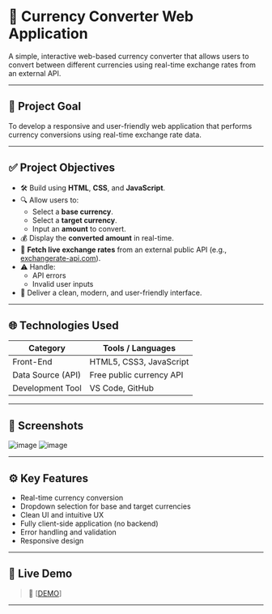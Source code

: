 # 💱 Currency Converter Web Application

A simple, interactive web-based currency converter that allows users to convert between different currencies using real-time exchange rates from an external API.

---

## 🎯 Project Goal

To develop a responsive and user-friendly web application that performs currency conversions using real-time exchange rate data.

---

## ✅ Project Objectives

- 🛠️ Build using **HTML**, **CSS**, and **JavaScript**.
- 🔍 Allow users to:
  - Select a **base currency**.
  - Select a **target currency**.
  - Input an **amount** to convert.
- 💰 Display the **converted amount** in real-time.
- 🔗 **Fetch live exchange rates** from an external public API (e.g., [exchangerate-api.com](https://www.exchangerate-api.com/)).
- ⚠️ Handle:
  - API errors
  - Invalid user inputs
- 🎨 Deliver a clean, modern, and user-friendly interface.

---

## 🌐 Technologies Used

| Category         | Tools / Languages        |
|------------------|--------------------------|
| Front-End        | HTML5, CSS3, JavaScript  |
| Data Source (API)| Free public currency API |
| Development Tool | VS Code, GitHub          |

---

## 📸 Screenshots

![image](https://github.com/user-attachments/assets/25e65db3-fff4-41fe-aa44-80153946b9ca)
![image](https://github.com/user-attachments/assets/2d9fcf14-d26a-4bb8-bd3e-b8a9643b478e)

---

## ⚙️ Key Features

- Real-time currency conversion
- Dropdown selection for base and target currencies
- Clean UI and intuitive UX
- Fully client-side application (no backend)
- Error handling and validation
- Responsive design

---

## 🔗 Live Demo

> 🔗 [[DEMO](http://127.0.0.1:5500/about.html)]

---



